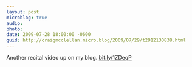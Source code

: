 ```yaml
---
layout: post
microblog: true
audio: 
photo: 
date: 2009-07-28 18:00:00 -0600
guid: http://craigmcclellan.micro.blog/2009/07/29/t2912130838.html
---
```

Another recital video up on my blog.  [bit.ly/1ZDeqP](http://bit.ly/1ZDeqP)
